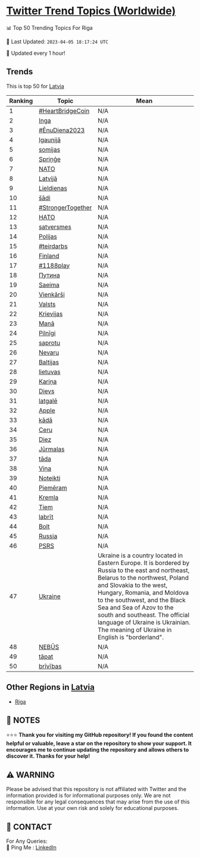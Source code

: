 [Twitter Trend Topics (Worldwide)](https://github.com/ErcinDedeoglu/Twitter-Trend-Topics)
==========


📊 Top 50 Trending Topics For Riga

📆 Last Updated: `2023-04-05 18:17:24 UTC`

🔧 Updated every 1 hour!


## Trends

This is top 50 for [Latvia](</Latvia>)

| Ranking | Topic | Mean |
| ------- | ------------ | ------------ |
| 1 | [#HeartBridgeCoin](http://twitter.com/search?q=%23HeartBridgeCoin) | N/A |
| 2 | [Inga](http://twitter.com/search?q=Inga) | N/A |
| 3 | [#ĒnuDiena2023](http://twitter.com/search?q=%23%c4%92nuDiena2023) | N/A |
| 4 | [Igaunijā](http://twitter.com/search?q=Igaunij%c4%81) | N/A |
| 5 | [somijas](http://twitter.com/search?q=somijas) | N/A |
| 6 | [Spriņģe](http://twitter.com/search?q=Spri%c5%86%c4%a3e) | N/A |
| 7 | [NATO](http://twitter.com/search?q=NATO) | N/A |
| 8 | [Latvijā](http://twitter.com/search?q=Latvij%c4%81) | N/A |
| 9 | [Lieldienas](http://twitter.com/search?q=Lieldienas) | N/A |
| 10 | [šādi](http://twitter.com/search?q=%c5%a1%c4%81di) | N/A |
| 11 | [#StrongerTogether](http://twitter.com/search?q=%23StrongerTogether) | N/A |
| 12 | [НАТО](http://twitter.com/search?q=%d0%9d%d0%90%d0%a2%d0%9e) | N/A |
| 13 | [satversmes](http://twitter.com/search?q=satversmes) | N/A |
| 14 | [Polijas](http://twitter.com/search?q=Polijas) | N/A |
| 15 | [#teirdarbs](http://twitter.com/search?q=%23teirdarbs) | N/A |
| 16 | [Finland](http://twitter.com/search?q=Finland) | N/A |
| 17 | [#1188play](http://twitter.com/search?q=%231188play) | N/A |
| 18 | [Путина](http://twitter.com/search?q=%d0%9f%d1%83%d1%82%d0%b8%d0%bd%d0%b0) | N/A |
| 19 | [Saeima](http://twitter.com/search?q=Saeima) | N/A |
| 20 | [Vienkārši](http://twitter.com/search?q=Vienk%c4%81r%c5%a1i) | N/A |
| 21 | [Valsts](http://twitter.com/search?q=Valsts) | N/A |
| 22 | [Krievijas](http://twitter.com/search?q=Krievijas) | N/A |
| 23 | [Manā](http://twitter.com/search?q=Man%c4%81) | N/A |
| 24 | [Pilnīgi](http://twitter.com/search?q=Piln%c4%abgi) | N/A |
| 25 | [saprotu](http://twitter.com/search?q=saprotu) | N/A |
| 26 | [Nevaru](http://twitter.com/search?q=Nevaru) | N/A |
| 27 | [Baltijas](http://twitter.com/search?q=Baltijas) | N/A |
| 28 | [lietuvas](http://twitter.com/search?q=lietuvas) | N/A |
| 29 | [Kariņa](http://twitter.com/search?q=Kari%c5%86a) | N/A |
| 30 | [Dievs](http://twitter.com/search?q=Dievs) | N/A |
| 31 | [latgalē](http://twitter.com/search?q=latgal%c4%93) | N/A |
| 32 | [Apple](http://twitter.com/search?q=Apple) | N/A |
| 33 | [kādā](http://twitter.com/search?q=k%c4%81d%c4%81) | N/A |
| 34 | [Ceru](http://twitter.com/search?q=Ceru) | N/A |
| 35 | [Diez](http://twitter.com/search?q=Diez) | N/A |
| 36 | [Jūrmalas](http://twitter.com/search?q=J%c5%abrmalas) | N/A |
| 37 | [tāda](http://twitter.com/search?q=t%c4%81da) | N/A |
| 38 | [Viņa](http://twitter.com/search?q=Vi%c5%86a) | N/A |
| 39 | [Noteikti](http://twitter.com/search?q=Noteikti) | N/A |
| 40 | [Piemēram](http://twitter.com/search?q=Piem%c4%93ram) | N/A |
| 41 | [Kremļa](http://twitter.com/search?q=Krem%c4%bca) | N/A |
| 42 | [Tiem](http://twitter.com/search?q=Tiem) | N/A |
| 43 | [labrīt](http://twitter.com/search?q=labr%c4%abt) | N/A |
| 44 | [Bolt](http://twitter.com/search?q=Bolt) | N/A |
| 45 | [Russia](http://twitter.com/search?q=Russia) | N/A |
| 46 | [PSRS](http://twitter.com/search?q=PSRS) | N/A |
| 47 | [Ukraine](http://twitter.com/search?q=Ukraine) | Ukraine is a country located in Eastern Europe. It is bordered by Russia to the east and northeast, Belarus to the northwest, Poland and Slovakia to the west, Hungary, Romania, and Moldova to the southwest, and the Black Sea and Sea of Azov to the south and southeast. The official language of Ukraine is Ukrainian. The meaning of Ukraine in English is "borderland". |
| 48 | [NEBŪS](http://twitter.com/search?q=NEB%c5%aaS) | N/A |
| 49 | [tāpat](http://twitter.com/search?q=t%c4%81pat) | N/A |
| 50 | [brīvības](http://twitter.com/search?q=br%c4%abv%c4%abbas) | N/A |



## Other Regions in [Latvia](</Latvia>)

* [Riga](</Latvia/Riga.md>)



## 📝 NOTES

⭐⭐⭐ **Thank you for visiting my GitHub repository! If you found the content helpful or valuable, leave a star on the repository to show your support. It encourages me to continue updating the repository and allows others to discover it. Thanks for your help!**


## ⚠️ WARNING

Please be advised that this repository is not affiliated with Twitter and the information provided is for informational purposes only. We are not responsible for any legal consequences that may arise from the use of this information. Use at your own risk and solely for educational purposes.


## 📨 CONTACT

 For Any Queries:  
            🏓 Ping Me : [LinkedIn](https://www.linkedin.com/in/ercindedeoglu/)
